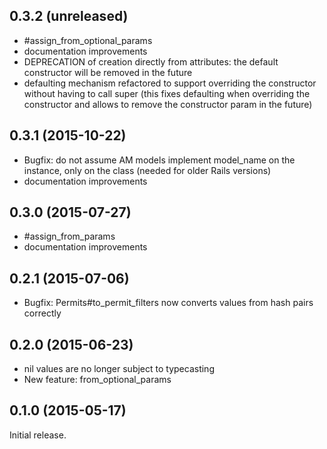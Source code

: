## 0.3.2 (unreleased)

* #assign_from_optional_params
* documentation improvements
* DEPRECATION of creation directly from attributes: the default constructor will be removed in the future
* defaulting mechanism refactored to support overriding the constructor without having to call super
  (this fixes defaulting when overriding the constructor and allows to remove the constructor param in the future)

## 0.3.1 (2015-10-22)

* Bugfix: do not assume AM models implement model_name on the instance, only on the class (needed for older Rails versions)
* documentation improvements

## 0.3.0 (2015-07-27)

* #assign_from_params
* documentation improvements

## 0.2.1 (2015-07-06)

* Bugfix: Permits#to_permit_filters now converts values from hash pairs correctly

## 0.2.0 (2015-06-23)

* nil values are no longer subject to typecasting
* New feature: from_optional_params

## 0.1.0 (2015-05-17)

Initial release.

